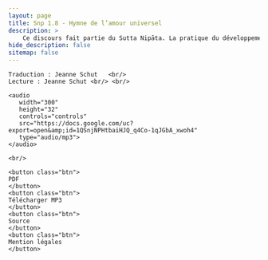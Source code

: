 ```yaml
---
layout: page
title: Snp 1.8 - Hymne de l’amour universel
description: >
    Ce discours fait partie du Sutta Nipāta. La pratique du développement de la bonne volonté universelle: les pratiques qui forment le fondement de la pratique, l'attitude de la bonne volonté universelle elle-même, et les étapes qui mènent de la bonne volonté à l'éveil.
hide_description: false
sitemap: false
---
```




<div class="center">

    Traduction : Jeanne Schut   <br/>
    Lecture : Jeanne Schut <br/> <br/>

    <audio
       width="300"
       height="32"
       controls="controls"
       src="https://docs.google.com/uc?export=open&amp;id=1QSnjNPHtbaiHJQ_q4Co-1qJGbA_xwoh4"
       type="audio/mp3">
    </audio>

    <br/>

    <button class="btn">
    PDF
    </button>
    <button class="btn">
    Télécharger MP3
    </button>
    <button class="btn">
    Source
    </button>
    <button class="btn">
    Mention légales
    </button>

</div>
